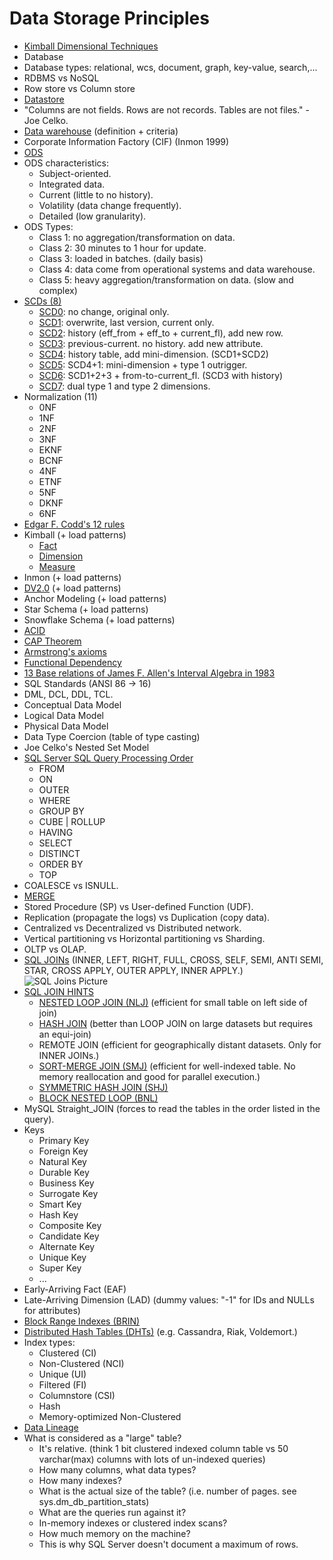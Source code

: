 # Data Storage Principles

* [Kimball Dimensional Techniques](https://www.kimballgroup.com/data-warehouse-business-intelligence-resources/kimball-techniques/dimensional-modeling-techniques/)
* Database
* Database types: relational, wcs, document, graph, key-value, search,...
* RDBMS vs NoSQL
* Row store vs Column store
* [Datastore](https://en.wikipedia.org/wiki/Data_store)
* "Columns are not fields. Rows are not records. Tables are not files." - Joe Celko.
* [Data warehouse](https://en.wikipedia.org/wiki/Data_warehouse) (definition + criteria)
* Corporate Information Factory (CIF) (Inmon 1999)
* [ODS](https://en.wikipedia.org/wiki/Operational_data_store)
* ODS characteristics:
  - Subject-oriented.
  - Integrated data.
  - Current (little to no history).
  - Volatility (data change frequently).
  - Detailed (low granularity).
* ODS Types:
  - Class 1: no aggregation/transformation on data.
  - Class 2: 30 minutes to 1 hour for update.
  - Class 3: loaded in batches. (daily basis)
  - Class 4: data come from operational systems and data warehouse.
  - Class 5: heavy aggregation/transformation on data. (slow and complex)
* [SCDs (8)](https://en.wikipedia.org/wiki/Slowly_changing_dimension)
  - [SCD0](http://www.kimballgroup.com/data-warehouse-business-intelligence-resources/kimball-techniques/dimensional-modeling-techniques/type-0): no change, original only.
  - [SCD1](http://www.kimballgroup.com/data-warehouse-business-intelligence-resources/kimball-techniques/dimensional-modeling-techniques/type-1): overwrite, last version, current only.
  - [SCD2](http://www.kimballgroup.com/data-warehouse-business-intelligence-resources/kimball-techniques/dimensional-modeling-techniques/type-2): history (eff_from + eff_to + current_fl), add new row.
  - [SCD3](http://www.kimballgroup.com/data-warehouse-business-intelligence-resources/kimball-techniques/dimensional-modeling-techniques/type-3): previous-current. no history. add new attribute.
  - [SCD4](http://www.kimballgroup.com/data-warehouse-business-intelligence-resources/kimball-techniques/dimensional-modeling-techniques/type-4-mini-dimension): history table, add mini-dimension. (SCD1+SCD2)
  - [SCD5](http://www.kimballgroup.com/data-warehouse-business-intelligence-resources/kimball-techniques/dimensional-modeling-techniques/type-5): SCD4+1: mini-dimension + type 1 outrigger.
  - [SCD6](http://www.kimballgroup.com/data-warehouse-business-intelligence-resources/kimball-techniques/dimensional-modeling-techniques/type-6): SCD1+2+3 + from-to-current_fl. (SCD3 with history)
  - [SCD7](http://www.kimballgroup.com/data-warehouse-business-intelligence-resources/kimball-techniques/dimensional-modeling-techniques/type-7): dual type 1 and type 2 dimensions.
* Normalization (11)
  - 0NF
  - 1NF
  - 2NF
  - 3NF
  - EKNF
  - BCNF
  - 4NF
  - ETNF
  - 5NF
  - DKNF
  - 6NF
* [Edgar F. Codd's 12 rules](https://en.wikipedia.org/wiki/Codd%27s_12_rules)
* Kimball (+ load patterns)
  - [Fact](https://en.wikipedia.org/wiki/Data_warehouse#Facts)
  - [Dimension](https://en.wikipedia.org/wiki/Dimension_(data_warehouse))
  - [Measure](https://en.wikipedia.org/wiki/Measure_(data_warehouse))
* Inmon (+ load patterns)
* [DV2.0](https://en.wikipedia.org/wiki/Data_vault_modeling) (+ load patterns)
* Anchor Modeling (+ load patterns)
* Star Schema (+ load patterns)
* Snowflake Schema (+ load patterns)
* [ACID](https://en.wikipedia.org/wiki/ACID)
* [CAP Theorem](https://en.wikipedia.org/wiki/CAP_theorem)
* [Armstrong's axioms](https://en.wikipedia.org/wiki/Armstrong%27s_axioms)
* [Functional Dependency](https://en.wikipedia.org/wiki/Functional_dependency)
* [13 Base relations of James F. Allen's Interval Algebra in 1983](https://en.wikipedia.org/wiki/Allen%27s_interval_algebra#Relations)
* SQL Standards (ANSI 86 -> 16)
* DML, DCL, DDL, TCL.
* Conceptual Data Model
* Logical Data Model
* Physical Data Model
* Data Type Coercion (table of type casting)
* Joe Celko's Nested Set Model
* [SQL Server SQL Query Processing Order](https://blog.sqlauthority.com/2009/04/06/sql-server-logical-query-processing-phases-order-of-statement-execution/)
  - FROM
  - ON
  - OUTER
  - WHERE
  - GROUP BY
  - CUBE | ROLLUP
  - HAVING
  - SELECT
  - DISTINCT
  - ORDER BY
  - TOP
* COALESCE vs ISNULL.
* [MERGE](https://en.wikipedia.org/wiki/Merge_(SQL))
* Stored Procedure (SP) vs User-defined Function (UDF).
* Replication (propagate the logs) vs Duplication (copy data).
* Centralized vs Decentralized vs Distributed network.
* Vertical partitioning vs Horizontal partitioning vs Sharding.
* OLTP vs OLAP.
* [SQL JOINs](https://www.mssqltips.com/sqlservertip/1667/sql-server-join-example/) (INNER, LEFT, RIGHT, FULL, CROSS, SELF, SEMI, ANTI SEMI, STAR, CROSS APPLY, OUTER APPLY, INNER APPLY.)
![SQL Joins Picture](https://upload.wikimedia.org/wikipedia/commons/9/9d/SQL_Joins.svg)
* [SQL JOIN HINTS](https://www.mssqltips.com/sqlservertip/2917/sql-server-join-hints/)
  - [NESTED LOOP JOIN (NLJ)](https://en.wikipedia.org/wiki/Nested_loop_join) (efficient for small table on left side of join)
  - [HASH JOIN](https://en.wikipedia.org/wiki/Hash_join) (better than LOOP JOIN on large datasets but requires an equi-join)
  - REMOTE JOIN (efficient for geographically distant datasets. Only for INNER JOINs.)
  - [SORT-MERGE JOIN (SMJ)](https://en.wikipedia.org/wiki/Sort-merge_join) (efficient for well-indexed table. No memory reallocation and good for parallel execution.)
  - [SYMMETRIC HASH JOIN (SHJ)](https://en.wikipedia.org/wiki/Symmetric_hash_join)
  - [BLOCK NESTED LOOP (BNL)](https://en.wikipedia.org/wiki/Block_nested_loop)
* MySQL Straight_JOIN (forces to read the tables in the order listed in the query).
* Keys
  - Primary Key
  - Foreign Key
  - Natural Key
  - Durable Key
  - Business Key
  - Surrogate Key
  - Smart Key
  - Hash Key
  - Composite Key
  - Candidate Key
  - Alternate Key
  - Unique Key
  - Super Key
  - ...
* Early-Arriving Fact (EAF)
* Late-Arriving Dimension (LAD) (dummy values: "-1" for IDs and NULLs for attributes)
* [Block Range Indexes (BRIN)](https://en.wikipedia.org/wiki/Block_Range_Index)
* [Distributed Hash Tables (DHTs)](https://en.wikipedia.org/wiki/Distributed_hash_table) (e.g. Cassandra, Riak, Voldemort.)
* Index types:
  - Clustered (CI)
  - Non-Clustered (NCI)
  - Unique (UI)
  - Filtered (FI)
  - Columnstore (CSI)
  - Hash
  - Memory-optimized Non-Clustered
* [Data Lineage](https://en.wikipedia.org/wiki/Data_lineage)
* What is considered as a "large" table?
  - It's relative. (think 1 bit clustered indexed column table vs 50 varchar(max) columns with lots of un-indexed queries)
  - How many columns, what data types?
  - How many indexes?
  - What is the actual size of the table? (i.e. number of pages. see sys.dm_db_partition_stats)
  - What are the queries run against it?
  - In-memory indexes or clustered index scans?
  - How much memory on the machine?
  - This is why SQL Server doesn't document a maximum of rows.
